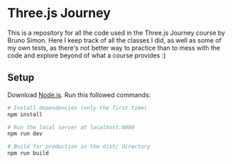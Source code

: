 # Three.js Journey
This is a repository for all the code used in the Three.js Journey course by Bruno Simon. 
Here I keep track of all the classes I did, as well as some of my own tests, as there's not better way to practice than to mess with the code and explore beyond of what a course provides :)

## Setup
Download [Node.js](https://nodejs.org/en/download/).
Run this followed commands:

``` bash
# Install dependencies (only the first time)
npm install

# Run the local server at localhost:8080
npm run dev

# Build for production in the dist/ directory
npm run build
```
